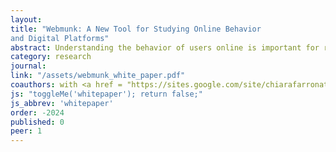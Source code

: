 ```yaml
---
layout: 
title: "Webmunk: A New Tool for Studying Online Behavior
and Digital Platforms"
abstract: Understanding the behavior of users online is important for researchers, policymakers, and companies. But measuring behavior online and conducting experiments is difficult for independent researchers, who do not have access to the user bases or software of technology companies. We introduce Webmunk, an open-source tool designed to make conducting online studies much easier. The user facing side of Webmunk is a browser extension that can track consumer browsing behavior and experimentally modify consumers experiences as they browse the Internet. It can be installed just like any other browser extension. Through this extension, researchers can collect a host of consumer data, from URLs to web page HTML elements, clicks, and scroll positions. The extension can also modify information and change the look of a web page, allowing for researchers to implement interventions that vary across study participants. A key advantage of this approach is that interventions occur while participants are engaging in real world activities such as shopping, browsing the news, using social media, or searching for information. We demonstrate the power of Webmunk by discussing two studies in progress.
category: research
journal: 
link: "/assets/webmunk_white_paper.pdf"
coauthors: with <a href = "https://sites.google.com/site/chiarafarronato/"> Chiara Farronato</a> and Chris Karr
js: "toggleMe('whitepaper'); return false;"
js_abbrev: 'whitepaper'
order: -2024
published: 0
peer: 1
---
```


